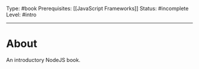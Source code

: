 Type: #book
Prerequisites: [[JavaScript Frameworks]]
Status: #incomplete 
Level: #intro 

----
# About

An introductory NodeJS book.
